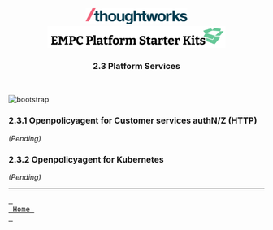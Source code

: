 <div align="center">
	<p>
		<img alt="Thoughtworks Logo" src="https://raw.githubusercontent.com/ThoughtWorks-DPS/static/master/thoughtworks_flamingo_wave.png?sanitize=true" width=200 />
    <br />
		<img alt="DPS Title" src="https://raw.githubusercontent.com/ThoughtWorks-DPS/static/master/EMPCPlatformStarterKitsImage.png?sanitize=true" width=350/>
	</p>
  <h3>2.3 Platform Services</h3>
</div>
<br />

![bootstrap](https://img.shields.io/badge/document-EarlyDraft-yellow.svg?style=for-the-badge&logo=markdown)  

### 2.3.1 Openpolicyagent for Customer services authN/Z (HTTP)  

_(Pending)_  

### 2.3.2 Openpolicyagent for Kubernetes

_(Pending)_  

<hr>  

[<kbd> <br> Home <br> </kbd>](../README.md)
